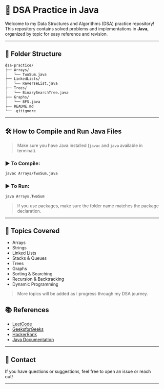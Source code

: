 # 📘 DSA Practice in Java

Welcome to my Data Structures and Algorithms (DSA) practice repository! This repository contains solved problems and implementations in **Java**, organized by topic for easy reference and revision.

---

## 📂 Folder Structure

```bash
dsa-practice/
├── Arrays/
│   └── TwoSum.java
├── LinkedLists/
│   └── ReverseList.java
├── Trees/
│   └── BinarySearchTree.java
├── Graphs/
│   └── BFS.java
├── README.md
└── .gitignore
```

---

## 🛠 How to Compile and Run Java Files

> Make sure you have Java installed (`javac` and `java` available in terminal).

### ▶️ To Compile:
```bash
javac Arrays/TwoSum.java
```

### ▶️ To Run:
```bash
java Arrays.TwoSum
```

> If you use packages, make sure the folder name matches the package declaration.

---

## 📌 Topics Covered

- Arrays
- Strings
- Linked Lists
- Stacks & Queues
- Trees
- Graphs
- Sorting & Searching
- Recursion & Backtracking
- Dynamic Programming

> More topics will be added as I progress through my DSA journey.



## 📚 References

- [LeetCode](https://leetcode.com/)
- [GeeksforGeeks](https://www.geeksforgeeks.org/)
- [HackerRank](https://www.hackerrank.com/)
- [Java Documentation](https://docs.oracle.com/en/java/)

---



## 📧 Contact

If you have questions or suggestions, feel free to open an issue or reach out!

---
